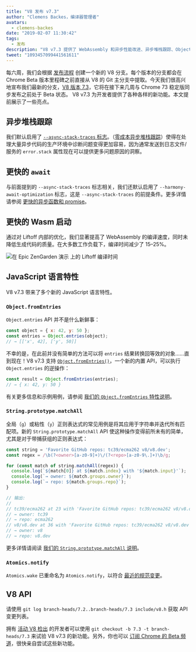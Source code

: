 ```yaml
---
title: "V8 发布 v7.3"
author: "Clemens Backes，编译器管理者"
avatars: 
  - clemens-backes
date: "2019-02-07 11:30:42"
tags: 
  - 发布
description: "V8 v7.3 提供了 WebAssembly 和异步性能改进、异步堆栈跟踪、Object.fromEntries、String#matchAll 等更多内容！"
tweet: "1093457099441561611"
---
```

每六周，我们会根据 [发布流程](/docs/release-process) 创建一个新的 V8 分支。每个版本的分支都会在 Chrome Beta 版本里程碑之前直接从 V8 的 Git 主分支中提取。今天我们很高兴地宣布我们最新的分支，[V8 版本 7.3](https://chromium.googlesource.com/v8/v8.git/+log/branch-heads/7.3)，它将在接下来几周与 Chrome 73 稳定版同步发布之前处于 Beta 状态。 V8 v7.3 为开发者提供了各种各样的新功能。本文提前展示了一些亮点。

<!--truncate-->
## 异步堆栈跟踪

我们默认启用了 [`--async-stack-traces` 标志](/blog/fast-async#improved-developer-experience)。（[零成本异步堆栈跟踪](https://bit.ly/v8-zero-cost-async-stack-traces)）使得在处理大量异步代码的生产环境中诊断问题变得更加容易，因为通常发送到日志文件/服务的 `error.stack` 属性现在可以提供更多问题原因的洞察。

## 更快的 `await`

与前面提到的 `--async-stack-traces` 标志相关，我们还默认启用了 `--harmony-await-optimization` 标志，这是 `--async-stack-traces` 的前提条件。更多详情请参阅 [更快的异步函数和 promise](/blog/fast-async#await-under-the-hood)。

## 更快的 Wasm 启动

通过对 Liftoff 内部的优化，我们显著提高了 WebAssembly 的编译速度，同时未降低生成代码的质量。在大多数工作负载下，编译时间减少了 15–25%。

![在 [Epic ZenGarden 演示](https://s3.amazonaws.com/mozilla-games/ZenGarden/EpicZenGarden.html) 上的 Liftoff 编译时间](/_img/v8-release-73/liftoff-epic.svg)

## JavaScript 语言特性

V8 v7.3 带来了多个新的 JavaScript 语言特性。

### `Object.fromEntries`

`Object.entries` API 并不是什么新鲜事：

```js
const object = { x: 42, y: 50 };
const entries = Object.entries(object);
// → [['x', 42], ['y', 50]]
```

不幸的是，在此前并没有简单的方法可以将 `entries` 结果转换回等效的对象……直到现在！V8 v7.3 支持 [`Object.fromEntries()`](/features/object-fromentries)，一个新的内置 API，可以执行 `Object.entries` 的逆操作：

```js
const result = Object.fromEntries(entries);
// → { x: 42, y: 50 }
```

有关更多信息和示例用例，请参阅 [我们的 `Object.fromEntries` 特性说明](/features/object-fromentries)。

### `String.prototype.matchAll`

全局（`g`）或粘性（`y`）正则表达式的常见用例是将其应用于字符串并迭代所有匹配项。新的 `String.prototype.matchAll` API 使这种操作变得前所未有的简单，尤其是对于带捕获组的正则表达式：

```js
const string = 'Favorite GitHub repos: tc39/ecma262 v8/v8.dev';
const regex = /\b(?<owner>[a-z0-9]+)\/(?<repo>[a-z0-9\.]+)\b/g;

for (const match of string.matchAll(regex)) {
  console.log(`${match[0]} at ${match.index} with '${match.input}'`);
  console.log(`→ owner: ${match.groups.owner}`);
  console.log(`→ repo: ${match.groups.repo}`);
}

// 输出:
//
// tc39/ecma262 at 23 with 'Favorite GitHub repos: tc39/ecma262 v8/v8.dev'
// → owner: tc39
// → repo: ecma262
// v8/v8.dev at 36 with 'Favorite GitHub repos: tc39/ecma262 v8/v8.dev'
// → owner: v8
// → repo: v8.dev
```

更多详情请阅读 [我们的 `String.prototype.matchAll` 说明](/features/string-matchall)。

### `Atomics.notify`

`Atomics.wake` 已重命名为 `Atomics.notify`，以符合 [最近的规范变更](https://github.com/tc39/ecma262/pull/1220)。

## V8 API

请使用 `git log branch-heads/7.2..branch-heads/7.3 include/v8.h` 获取 API 变更列表。

拥有 [活动 V8 检出](/docs/source-code#using-git) 的开发者可以使用 `git checkout -b 7.3 -t branch-heads/7.3` 来试验 V8 v7.3 的新功能。另外，你也可以 [订阅 Chrome 的 Beta 频道](https://www.google.com/chrome/browser/beta.html)，很快亲自尝试这些新功能。
